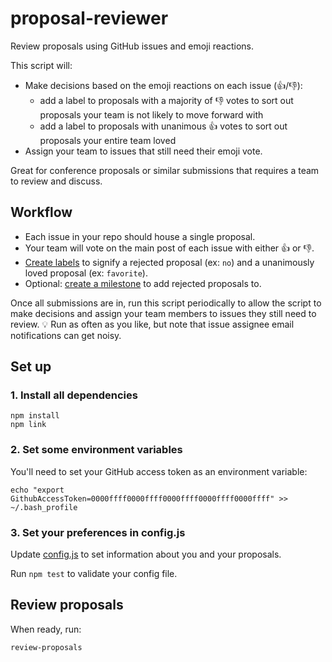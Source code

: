 # proposal-reviewer

Review proposals using GitHub issues and emoji reactions.

This script will:

+ Make decisions based on the emoji reactions on each issue (:+1:/:-1:):
  - add a label to proposals with a majority of :-1: votes to sort out proposals your team is not likely to move forward with
  - add a label to proposals with unanimous :+1: votes to sort out proposals your entire team loved
+ Assign your team to issues that still need their emoji vote.

Great for conference proposals or similar submissions that requires a team to review and discuss.

## Workflow

* Each issue in your repo should house a single proposal.
* Your team will vote on the main post of each issue with either :+1: or :-1:.
* [Create labels](https://help.github.com/articles/creating-a-label/) to signify a rejected proposal (ex: `no`) and a unanimously loved proposal (ex: `favorite`).
* Optional: [create a milestone](https://help.github.com/articles/creating-and-editing-milestones-for-issues-and-pull-requests/) to add rejected proposals to.

Once all submissions are in, run this script periodically to allow the script to make decisions and assign your team members to issues they still need to review. :bulb: Run as often as you like, but note that issue assignee email notifications can get noisy.

## Set up

### 1. Install all dependencies

```
npm install
npm link
```

### 2. Set some environment variables

You'll need to set your GitHub access token as an environment variable:

```
echo "export GithubAccessToken=0000ffff0000ffff0000ffff0000ffff0000ffff" >> ~/.bash_profile
```

### 3. Set your preferences in config.js

Update [config.js](config.js) to set information about you and your proposals.

Run `npm test` to validate your config file.

## Review proposals

When ready, run:

```
review-proposals
```
